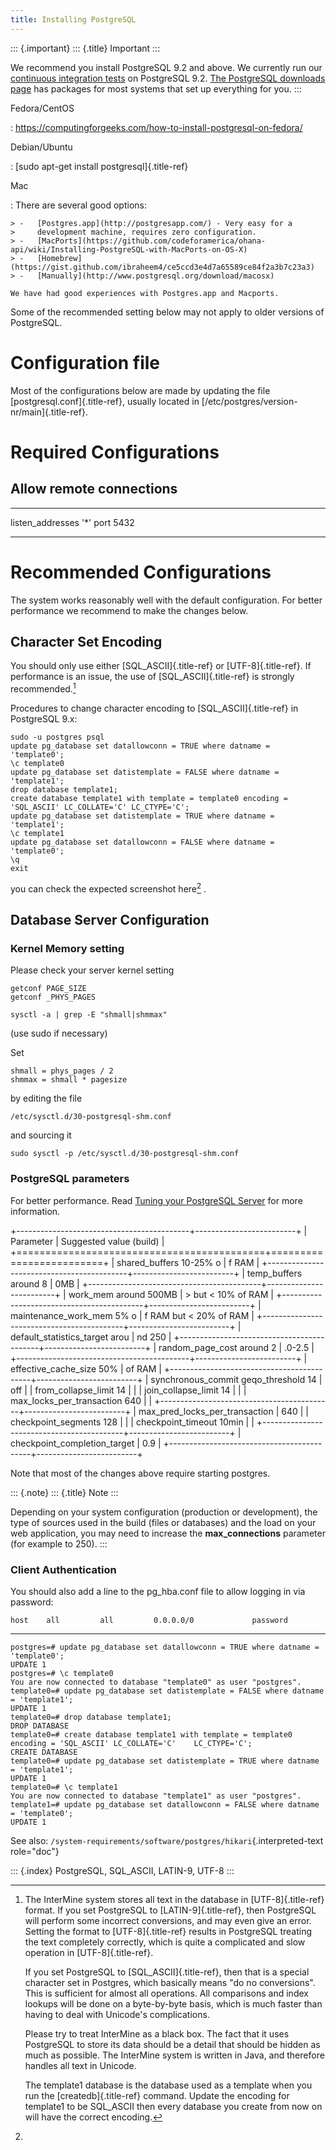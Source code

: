 ```yaml
---
title: Installing PostgreSQL
---
```


::: {.important}
::: {.title}
Important
:::

We recommend you install PostgreSQL 9.2 and above. We currently run our
[continuous integration
tests](https://travis-ci.org/intermine/intermine) on PostgreSQL 9.2.
[The PostgreSQL downloads page](http://www.postgresql.org/download) has
packages for most systems that set up everything for you.
:::

Fedora/CentOS

:   <https://computingforgeeks.com/how-to-install-postgresql-on-fedora/>

Debian/Ubuntu

:   [sudo apt-get install postgresql]{.title-ref}

Mac

:   There are several good options:

    > -   [Postgres.app](http://postgresapp.com/) - Very easy for a
    >     development machine, requires zero configuration.
    > -   [MacPorts](https://github.com/codeforamerica/ohana-api/wiki/Installing-PostgreSQL-with-MacPorts-on-OS-X)
    > -   [Homebrew](https://gist.github.com/ibraheem4/ce5ccd3e4d7a65589ce84f2a3b7c23a3)
    > -   [Manually](http://www.postgresql.org/download/macosx)

    We have had good experiences with Postgres.app and Macports.

Some of the recommended setting below may not apply to older versions of
PostgreSQL.

Configuration file
==================

Most of the configurations below are made by updating the file
[postgresql.conf]{.title-ref}, usually located in
[/etc/postgres/version-nr/main]{.title-ref}.

Required Configurations
=======================

Allow remote connections
------------------------

  ------------------ --------
  listen_addresses   \'\*\'
  port               5432
  ------------------ --------

Recommended Configurations
==========================

The system works reasonably well with the default configuration. For
better performance we recommend to make the changes below.

Character Set Encoding
----------------------

You should only use either [SQL_ASCII]{.title-ref} or
[UTF-8]{.title-ref}. If performance is an issue, the use of
[SQL_ASCII]{.title-ref} is strongly recommended.[^1]

Procedures to change character encoding to [SQL_ASCII]{.title-ref} in
PostgreSQL 9.x:

``` {.bash}
sudo -u postgres psql
update pg_database set datallowconn = TRUE where datname = 'template0';
\c template0
update pg_database set datistemplate = FALSE where datname = 'template1';
drop database template1;
create database template1 with template = template0 encoding = 'SQL_ASCII' LC_COLLATE='C' LC_CTYPE='C';
update pg_database set datistemplate = TRUE where datname = 'template1';
\c template1
update pg_database set datallowconn = FALSE where datname = 'template0';
\q
exit
```

you can check the expected screenshot here[^2] .

Database Server Configuration
-----------------------------

### Kernel Memory setting

Please check your server kernel setting

``` {.bash}
getconf PAGE_SIZE
getconf _PHYS_PAGES

sysctl -a | grep -E "shmall|shmmax"
```

(use sudo if necessary)

Set

``` {.bash}
shmall = phys_pages / 2
shmmax = shmall * pagesize
```

by editing the file

``` {.bash}
/etc/sysctl.d/30-postgresql-shm.conf
```

and sourcing it

``` {.bash}
sudo sysctl -p /etc/sysctl.d/30-postgresql-shm.conf
```

### PostgreSQL parameters

For better performance. Read [Tuning your PostgreSQL
Server](http://wiki.postgresql.org/wiki/Tuning_Your_PostgreSQL_Server/)
for more information.

+-------------------------------------------+-------------------------+
| Parameter                                 | Suggested value (build) |
+===========================================+=========================+
| shared_buffers 10-25% o                   | f RAM                   |
+-------------------------------------------+-------------------------+
| temp_buffers around 8                     | 0MB                     |
+-------------------------------------------+-------------------------+
| work_mem around 500MB                     | > but \< 10% of RAM     |
+-------------------------------------------+-------------------------+
| maintenance_work_mem 5% o                 | f RAM but \< 20% of RAM |
+-------------------------------------------+-------------------------+
| default_statistics_target arou            | nd 250                  |
+-------------------------------------------+-------------------------+
| random_page_cost around 2                 | .0-2.5                  |
+-------------------------------------------+-------------------------+
| effective_cache_size 50%                  | of RAM                  |
+-------------------------------------------+-------------------------+
| synchronous_commit geqo_threshold 14      | off                     |
| from_collapse_limit 14                    |                         |
| join_collapse_limit 14                    |                         |
| max_locks_per_transaction 640             |                         |
+-------------------------------------------+-------------------------+
| max_pred_locks_per_transaction            | 640                     |
| checkpoint_segments 128                   |                         |
| checkpoint_timeout 10min                  |                         |
+-------------------------------------------+-------------------------+
| checkpoint_completion_target              | 0.9                     |
+-------------------------------------------+-------------------------+

Note that most of the changes above require starting postgres.

::: {.note}
::: {.title}
Note
:::

Depending on your system configuration (production or development), the
type of sources used in the build (files or databases) and the load on
your web application, you may need to increase the **max_connections**
parameter (for example to 250).
:::

### Client Authentication

You should also add a line to the pg_hba.conf file to allow logging in
via password:

``` {.guess}
host    all         all         0.0.0.0/0             password
```

------------------------------------------------------------------------

``` {.guess}
postgres=# update pg_database set datallowconn = TRUE where datname = 'template0';
UPDATE 1
postgres=# \c template0
You are now connected to database "template0" as user "postgres".
template0=# update pg_database set datistemplate = FALSE where datname = 'template1';
UPDATE 1
template0=# drop database template1;
DROP DATABASE
template0=# create database template1 with template = template0 encoding = 'SQL_ASCII' LC_COLLATE='C'    LC_CTYPE='C';
CREATE DATABASE
template0=# update pg_database set datistemplate = TRUE where datname = 'template1';
UPDATE 1
template0=# \c template1
You are now connected to database "template1" as user "postgres".
template1=# update pg_database set datallowconn = FALSE where datname = 'template0';
UPDATE 1
```

See also:
`/system-requirements/software/postgres/hikari`{.interpreted-text
role="doc"}

::: {.index}
PostgreSQL, SQL_ASCII, LATIN-9, UTF-8
:::

[^1]: The InterMine system stores all text in the database in
    [UTF-8]{.title-ref} format. If you set PostgreSQL to
    [LATIN-9]{.title-ref}, then PostgreSQL will perform some incorrect
    conversions, and may even give an error. Setting the format to
    [UTF-8]{.title-ref} results in PostgreSQL treating the text
    completely correctly, which is quite a complicated and slow
    operation in [UTF-8]{.title-ref}.

    If you set PostgreSQL to [SQL_ASCII]{.title-ref}, then that is a
    special character set in Postgres, which basically means \"do no
    conversions\". This is sufficient for almost all operations. All
    comparisons and index lookups will be done on a byte-by-byte basis,
    which is much faster than having to deal with Unicode\'s
    complications.

    Please try to treat InterMine as a black box. The fact that it uses
    PostgreSQL to store its data should be a detail that should be
    hidden as much as possible. The InterMine system is written in Java,
    and therefore handles all text in Unicode.

    The template1 database is the database used as a template when you
    run the [createdb]{.title-ref} command. Update the encoding for
    template1 to be SQL_ASCII then every database you create from now on
    will have the correct encoding.

[^2]: 
